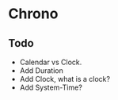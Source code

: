 # Chrono

## Todo

- Calendar vs Clock.
- Add Duration
- Add Clock, what is a clock?
- Add System-Time?

